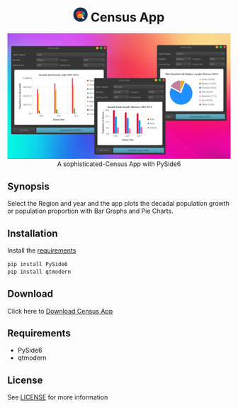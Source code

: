 
<h1 align='center'> <img width=32 src='icon.png'> Census App</h1>
<p align='center'>
    <img src='../../_img/census_app.PNG'><br>
    A sophisticated-Census App with PySide6
</p>

## Synopsis

Select the Region and year and the app plots the decadal population growth or population proportion with Bar Graphs and Pie Charts.

## Installation

Install the [requirements](#requirements)
```bash
pip install PySide6
pip install qtmodern
```

## Download

Click here to [Download Census App](https://downgit.github.io/#/home?url=https://github.com/besnoi/pyapps/tree/main/src/Census%20App)

## Requirements
- PySide6
- qtmodern

## License

See [LICENSE](https://github.com/besnoi/pyApps/blob/main/LICENSE) for more information
